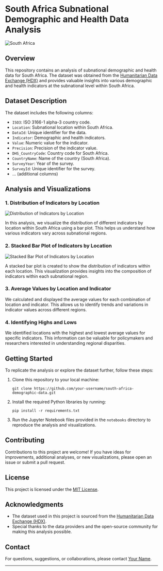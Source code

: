 # South Africa Subnational Demographic and Health Data Analysis

![South Africa](south-africa-image.jpg)

## Overview

This repository contains an analysis of subnational demographic and health data for South Africa. The dataset was obtained from the [Humanitarian Data Exchange (HDX)](https://data.humdata.org/dataset/dhs-subnational-data-for-south-africa) and provides valuable insights into various demographic and health indicators at the subnational level within South Africa.

## Dataset Description

The dataset includes the following columns:

- `ISO3`: ISO 3166-1 alpha-3 country code.
- `Location`: Subnational location within South Africa.
- `DataId`: Unique identifier for the data.
- `Indicator`: Demographic and health indicators.
- `Value`: Numeric value for the indicator.
- `Precision`: Precision of the indicator value.
- `DHS_CountryCode`: Country code for South Africa.
- `CountryName`: Name of the country (South Africa).
- `SurveyYear`: Year of the survey.
- `SurveyId`: Unique identifier for the survey.
- ... (additional columns)

## Analysis and Visualizations

### 1. Distribution of Indicators by Location

![Distribution of Indicators by Location](images/distribution_by_location.png)

In this analysis, we visualize the distribution of different indicators by location within South Africa using a bar plot. This helps us understand how various indicators vary across subnational regions.

### 2. Stacked Bar Plot of Indicators by Location

![Stacked Bar Plot of Indicators by Location](images/stacked_bar_plot.png)

A stacked bar plot is created to show the distribution of indicators within each location. This visualization provides insights into the composition of indicators within each subnational region.

### 3. Average Values by Location and Indicator

We calculated and displayed the average values for each combination of location and indicator. This allows us to identify trends and variations in indicator values across different regions.

### 4. Identifying Highs and Lows

We identified locations with the highest and lowest average values for specific indicators. This information can be valuable for policymakers and researchers interested in understanding regional disparities.

## Getting Started

To replicate the analysis or explore the dataset further, follow these steps:

1. Clone this repository to your local machine:

   ```
   git clone https://github.com/your-username/south-africa-demographic-data.git
   ```

2. Install the required Python libraries by running:

   ```
   pip install -r requirements.txt
   ```

3. Run the Jupyter Notebook files provided in the `notebooks` directory to reproduce the analysis and visualizations.

## Contributing

Contributions to this project are welcome! If you have ideas for improvements, additional analyses, or new visualizations, please open an issue or submit a pull request.

## License

This project is licensed under the [MIT License](LICENSE).

## Acknowledgments

- The dataset used in this project is sourced from the [Humanitarian Data Exchange (HDX)](https://data.humdata.org/dataset/dhs-subnational-data-for-south-africa).
- Special thanks to the data providers and the open-source community for making this analysis possible.

## Contact

For questions, suggestions, or collaborations, please contact [Your Name](info@tsakonovela.com).

---

